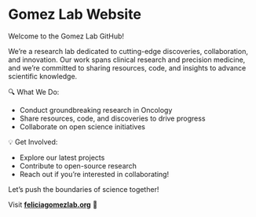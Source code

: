 # Gomez Lab Website

Welcome to the Gomez Lab GitHub!

We’re a research lab dedicated to cutting-edge discoveries, collaboration, and innovation. Our work spans clinical research and precision medicine, and we’re committed to sharing resources, code, and insights to advance scientific knowledge.

🔍 What We Do:
- Conduct groundbreaking research in Oncology
- Share resources, code, and discoveries to drive progress
- Collaborate on open science initiatives

💡 Get Involved:
- Explore our latest projects
- Contribute to open-source research
- Reach out if you’re interested in collaborating!

 Let’s push the boundaries of science together!

Visit **[feliciagomezlab.org](http://feliciagomezlab.org)** 🚀
